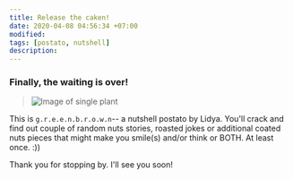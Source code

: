 ```yaml
---
title: Release the caken!
date: 2020-04-08 04:56:34 +07:00
modified:
tags: [postato, nutshell]
description:
---
```


<h3>Finally, the waiting is over!</h3>

> ![Image of single plant](https://images.unsplash.com/photo-1475150896346-9756f0ade324?ixlib=rb-1.2.1&ixid=eyJhcHBfaWQiOjEyMDd9&auto=format&fit=cropw=250&q=10 'Henlo!')

This is `g.r.e.e.n.b.r.o.w.n`-- a nutshell postato by Lidya. You'll crack and find out couple of random nuts stories, roasted jokes or additional coated nuts pieces that might make you smile(s) and/or think or BOTH. At least once. :))

Thank you for stopping by. I'll see you soon!
